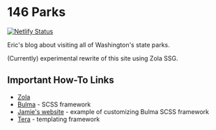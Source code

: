 # 146 Parks

[![Netlify Status](https://api.netlify.com/api/v1/badges/eb4ec2fd-3b43-417a-a826-26292ba02d3f/deploy-status)](https://app.netlify.com/sites/146parks/deploys)

Eric's blog about visiting all of Washington's state parks.

(Currently) experimental rewrite of this site using Zola SSG.

## Important How-To Links

* [Zola](https://www.getzola.org/documentation)
* [Bulma](https://bulma.io/documentation/customize/with-sass-cli/) - SCSS framework
* [Jamie's website](https://github.com/jamiebrynes7/website) - example of customizing Bulma SCSS framework
* [Tera](https://tera.netlify.app) - templating framework
